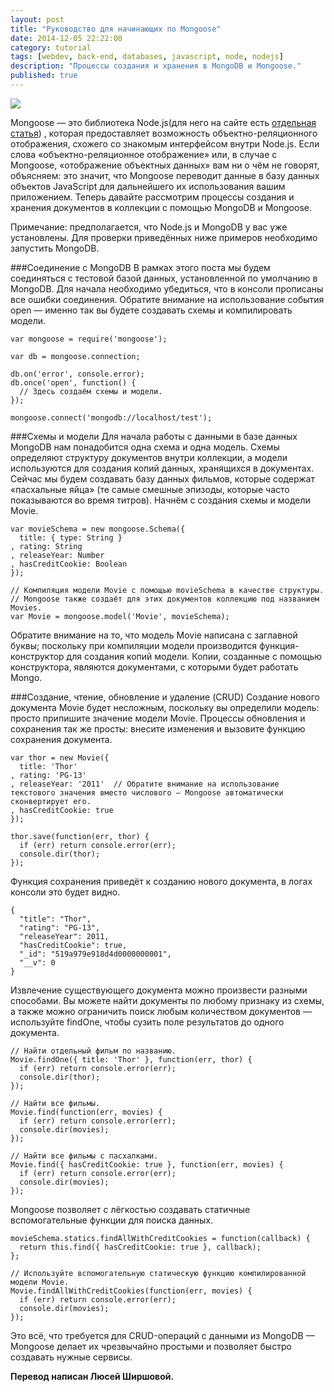```yaml
---
layout: post
title: "Руководство для начинающих по Mongoose"
date: 2014-12-05 22:22:00
category: tutorial
tags: [webdev, back-end, databases, javascript, node, nodejs]
description: "Процессы создания и хранения в MongoDB и Mongoose."
published: true
---
```


<img src="http://theasder.github.io/img/mongo.jpeg" class="img-responsive"><br />

Mongoose — это библиотека Node.js(для него на сайте есть [отдельная статья](http://theasder.github.io/tutorial/2014/05/16/beginners-guide-to-nodejs.html)) , которая предоставляет возможность объектно-реляционного отображения, схожего со знакомым интерфейсом внутри Node.js. Если слова «объектно-реляционное отображение» или, в случае с Mongoose, «отображение объектных данных» вам ни о чём не говорят, объясняем: это значит, что Mongoose переводит данные в базу данных объектов JavaScript для дальнейшего их использования вашим приложением. Теперь давайте рассмотрим процессы создания и хранения документов в коллекции с помощью MongoDB и Mongoose. 

Примечание: предполагается, что Node.js и MongoDB у вас уже установлены. Для проверки приведённых ниже примеров необходимо запустить MongoDB. 

###Соединение с MongoDB
В рамках этого поста мы будем соединяться с тестовой базой данных, установленной по умолчанию в MongoDB. Для начала необходимо убедиться, что в консоли прописаны все ошибки соединения. Обратите внимание на использование события open — именно так вы будете создавать схемы и компилировать модели. 

    var mongoose = require('mongoose');

    var db = mongoose.connection;

    db.on('error', console.error);
    db.once('open', function() {
      // Здесь создаём схемы и модели.
    });

    mongoose.connect('mongodb://localhost/test');

###Схемы и модели
Для начала работы с данными в базе данных MongoDB нам понадобится одна схема и одна модель. Схемы определяют структуру документов внутри коллекции, а модели используются для создания копий данных, хранящихся в документах. Сейчас мы будем создавать базу данных фильмов, которые содержат «пасхальные яйца» (те самые смешные эпизоды, которые часто показываются во время титров). Начнём с создания схемы и модели Movie. 

    var movieSchema = new mongoose.Schema({
      title: { type: String }
    , rating: String
    , releaseYear: Number
    , hasCreditCookie: Boolean
    });

    // Компиляция модели Movie с помощью movieSchema в качестве структуры. 
    // Mongoose также создаёт для этих документов коллекцию под названием Movies.
    var Movie = mongoose.model('Movie', movieSchema);

Обратите внимание на то, что модель Movie написана с заглавной буквы; поскольку при компиляции модели производится функция-конструктор для создания копий модели. Копии, созданные с помощью конструктора, являются документами, с которыми будет работать Mongo. 

###Создание, чтение, обновление и удаление (CRUD)
Создание нового документа Movie будет несложным, поскольку вы определили модель: просто припишите значение модели Movie. Процессы обновления и сохранения так же просты: внесите изменения и вызовите функцию сохранения документа. 

    var thor = new Movie({
      title: 'Thor'
    , rating: 'PG-13'
    , releaseYear: '2011'  // Обратите внимание на использование текстового значения вместо числового — Mongoose автоматически сконвертирует его. 
    , hasCreditCookie: true
    });

    thor.save(function(err, thor) {
      if (err) return console.error(err);
      console.dir(thor);
    });

Функция сохранения приведёт к созданию нового документа, в логах консоли это будет видно. 

    {
      "title": "Thor",
      "rating": "PG-13",
      "releaseYear": 2011,
      "hasCreditCookie": true,
      "_id": "519a979e918d4d0000000001",
      "__v": 0
    }

Извлечение существующего документа можно произвести разными способами. Вы можете найти документы по любому признаку из схемы, а также можно ограничить поиск любым количеством документов — используйте findOne, чтобы сузить поле результатов до одного документа.  

    // Найти отдельный фильм по названию.
    Movie.findOne({ title: 'Thor' }, function(err, thor) {
      if (err) return console.error(err);
      console.dir(thor);
    });

    // Найти все фильмы.
    Movie.find(function(err, movies) {
      if (err) return console.error(err);
      console.dir(movies);
    });

    // Найти все фильмы с пасхалками.
    Movie.find({ hasCreditCookie: true }, function(err, movies) {
      if (err) return console.error(err);
      console.dir(movies);
    });

Mongoose позволяет с лёгкостью создавать статичные вспомогательные функции для поиска данных. 

    movieSchema.statics.findAllWithCreditCookies = function(callback) {
      return this.find({ hasCreditCookie: true }, callback);
    };

    // Используйте вспомогательную статическую функцию компилированной модели Movie. 
    Movie.findAllWithCreditCookies(function(err, movies) {
      if (err) return console.error(err);
      console.dir(movies);
    });

Это всё, что требуется для CRUD-операций с данными из MongoDB — Mongoose делает их чрезвычайно простыми и позволяет быстро создавать нужные сервисы. 


<b>Перевод написан Люсей Ширшовой.</b>
